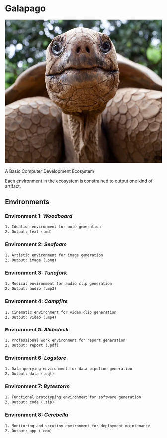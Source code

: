 # Galapago

![galapago](assets/galapago.png)

A Basic Computer Development Ecosystem

Each environment in the ecosystem is constrained to output one kind of artifact.

## Environments

### Environment 1: ***Woodboard***
	1. Ideation environment for note generation
	2. Output: text (.md)

### Environment 2: ***Seafoam***
	1. Artistic environment for image generation
	2. Output: image (.png)

### Environment 3: ***Tunafork***
	1. Musical environment for audio clip generation
	2. Output: audio (.mp3)

### Environment 4: ***Campfire***
	1. Cinematic environment for video clip generation
	2. Output: video (.mp4)

### Environment 5: ***Slidedeck***
	1. Professional work environment for report generation
	2. Output: report (.pdf)

### Environment 6: ***Logstore***
	1. Data querying environment for data pipeline generation
	2. Output: data (.sql)

### Environment 7: ***Bytestorm***
	1. Functional prototyping environment for software generation
	2. Output: code (.zip)

### Environment 8: ***Cerebella***
	1. Monitoring and scrutiny environment for deployment maintenance
	2. Output: app (.com)